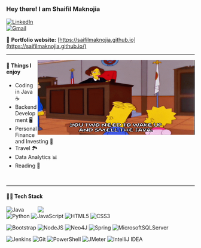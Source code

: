 ### Hey there! I am Shaifil Maknojia
[![LinkedIn](https://img.shields.io/badge/linkedin-%230077B5.svg?style=for-the-badge&logo=linkedin&logoColor=white)](https://www.linkedin.com/in/shaifilmaknojia) <br>
[![Gmail](https://img.shields.io/badge/Gmail-D14836?style=for-the-badge&logo=gmail&logoColor=white)](mailto:work.maksaifilsherali@gmail.com) 

🎯 **Portfolio website:** [https://saifilmaknojia.github.io](https://saifilmaknojia.github.io/)
<hr>
<img src="./java_giphy.gif"  align="right" width="420" height="200">

#### :pushpin: Things I enjoy

- Coding in Java :coffee:
- Backend Development :desktop_computer:
- Personal Finance and Investing :money_with_wings:
- Travel :national_park:
- Data Analytics :bar_chart:
- Reading 📖
<br>
<hr>

#### :man_technologist: **Tech Stack**

<a href="https://github.com/anuraghazra/github-readme-stats" title="Go to Source"> <img align="right" width=420 height="auto" src="https://github-readme-stats.vercel.app/api?username=saifilmaknojia&show_icons=true&theme=blue-green&border_color=61dafb&hide_border=true&include_all_commits=true" /> </a>

![Java](https://img.shields.io/badge/java-%23ED8B00.svg?style=for-the-badge&logoColor=black&logo=coffeescript)
![Python](https://img.shields.io/badge/python-3670A0?style=for-the-badge&logo=python&logoColor=ffdd54)
![JavaScript](https://img.shields.io/badge/javascript-%23323330.svg?style=for-the-badge&logo=javascript&logoColor=%23F7DF1E)
![HTML5](https://img.shields.io/badge/html5-%23E34F26.svg?style=for-the-badge&logo=html5&logoColor=white)
![CSS3](https://img.shields.io/badge/css3-%231572B6.svg?style=for-the-badge&logo=css3&logoColor=white)

![Bootstrap](https://img.shields.io/badge/bootstrap-%23563D7C.svg?style=for-the-badge&logo=bootstrap&logoColor=white)
![NodeJS](https://img.shields.io/badge/node.js-6DA55F?style=for-the-badge&logo=node.js&logoColor=white)
![Neo4J](https://img.shields.io/badge/Neo4j-008CC1?style=for-the-badge&logo=neo4j&logoColor=white)
![Spring](https://img.shields.io/badge/springboot-%236DB33F.svg?style=for-the-badge&logo=spring&logoColor=white)
![MicrosoftSQLServer](https://img.shields.io/badge/MS%20SQL%20Sever-CC2927?style=for-the-badge&logo=microsoft%20sql%20server&logoColor=white)

![Jenkins](https://img.shields.io/badge/jenkins-%232C5263.svg?style=for-the-badge&logo=jenkins&logoColor=white)
![Git](https://img.shields.io/badge/git-%23F05033.svg?style=for-the-badge&logo=git&logoColor=white)
![PowerShell](https://img.shields.io/badge/PowerShell-%235391FE.svg?style=for-the-badge&logo=powershell&logoColor=white)
![JMeter](https://img.shields.io/badge/JMeter-%23d9ead3.svg?style=for-the-badge&logo=apachejmeter&logoColor=blue&color=maroon)
![IntelliJ IDEA](https://img.shields.io/badge/IntelliJ-000000.svg?style=for-the-badge&logo=intellij-idea&logoColor=white)
